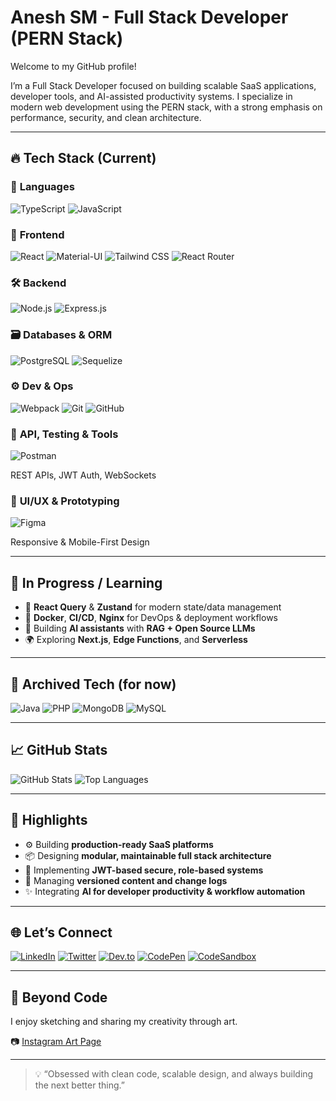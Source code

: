 # Anesh SM - Full Stack Developer (PERN Stack)

Welcome to my GitHub profile!

 I’m a Full Stack Developer focused on building scalable SaaS applications, developer tools, and AI-assisted productivity systems. I specialize in modern web development using the PERN stack, with a strong emphasis on performance, security, and clean architecture.

---

## 🔥 **Tech Stack (Current)**

### 🧠 **Languages**
![TypeScript](https://img.shields.io/badge/TypeScript-007ACC.svg?style=for-the-badge&logo=typescript&logoColor=white)
![JavaScript](https://img.shields.io/badge/JavaScript-F7DF1E.svg?style=for-the-badge&logo=javascript&logoColor=black)

### 🎨 **Frontend**
![React](https://img.shields.io/badge/React-20232A.svg?style=for-the-badge&logo=react&logoColor=61DAFB)
![Material-UI](https://img.shields.io/badge/Material--UI-0081CB.svg?style=for-the-badge&logo=mui&logoColor=white)
![Tailwind CSS](https://img.shields.io/badge/Tailwind_CSS-06B6D4.svg?style=for-the-badge&logo=tailwind-css&logoColor=white)
![React Router](https://img.shields.io/badge/React_Router-CA4245?style=for-the-badge&logo=react-router&logoColor=white)

### 🛠 **Backend**
![Node.js](https://img.shields.io/badge/Node.js-339933.svg?style=for-the-badge&logo=node.js&logoColor=white)
![Express.js](https://img.shields.io/badge/Express.js-404D59.svg?style=for-the-badge&logo=express&logoColor=white)

### 🗃️ **Databases & ORM**
![PostgreSQL](https://img.shields.io/badge/PostgreSQL-336791.svg?style=for-the-badge&logo=postgresql&logoColor=white)
![Sequelize](https://img.shields.io/badge/Sequelize-52B0E7.svg?style=for-the-badge&logo=sequelize&logoColor=white)

### ⚙️ **Dev & Ops**
![Webpack](https://img.shields.io/badge/Webpack-8DD6F9.svg?style=for-the-badge&logo=Webpack&logoColor=white)
![Git](https://img.shields.io/badge/Git-F05033.svg?style=for-the-badge&logo=git&logoColor=white)
![GitHub](https://img.shields.io/badge/GitHub-181717.svg?style=for-the-badge&logo=github&logoColor=white)

<!-- Planning to add -->
<!-- ![Docker](https://img.shields.io/badge/Docker-2496ED.svg?style=for-the-badge&logo=docker&logoColor=white) -->

### 🔌 **API, Testing & Tools**
![Postman](https://img.shields.io/badge/Postman-FF6C37.svg?style=for-the-badge&logo=postman&logoColor=white)

REST APIs, JWT Auth, WebSockets

### 🎨 **UI/UX & Prototyping**
![Figma](https://img.shields.io/badge/Figma-F24E1E.svg?style=for-the-badge&logo=figma&logoColor=white)

Responsive & Mobile-First Design

---

## 🧩 **In Progress / Learning**
- 🔁 **React Query** & **Zustand** for modern state/data management
- 🐳 **Docker**, **CI/CD**, **Nginx** for DevOps & deployment workflows
- 🧠 Building **AI assistants** with **RAG + Open Source LLMs**
- 🌍 Exploring **Next.js**, **Edge Functions**, and **Serverless**

---

## 🧱 **Archived Tech (for now)**

![Java](https://img.shields.io/badge/Java-007396.svg?style=for-the-badge&logo=java&logoColor=white)
![PHP](https://img.shields.io/badge/PHP-777BB4.svg?style=for-the-badge&logo=php&logoColor=white)
![MongoDB](https://img.shields.io/badge/MongoDB-4EA94B.svg?style=for-the-badge&logo=mongodb&logoColor=white)
![MySQL](https://img.shields.io/badge/MySQL-4479A1.svg?style=for-the-badge&logo=mysql&logoColor=white)


---

## 📈 **GitHub Stats**

![GitHub Stats](https://github-readme-stats.vercel.app/api?username=aneshsm&theme=dark&hide_border=true&show_icons=true)
![Top Languages](https://github-readme-stats.vercel.app/api/top-langs/?username=aneshsm&theme=dark&hide_border=true&layout=compact)

---

## 🚀 **Highlights**

- ⚙️ Building **production-ready SaaS platforms**
- 📦 Designing **modular, maintainable full stack architecture**
- 🔐 Implementing **JWT-based secure, role-based systems**
- 📘 Managing **versioned content and change logs**
- ✨ Integrating **AI for developer productivity & workflow automation**

---

## 🌐 **Let’s Connect**

[![LinkedIn](https://img.shields.io/badge/LinkedIn-0A66C2.svg?style=for-the-badge&logo=linkedin&logoColor=white)](https://linkedin.com/in/anesh-somanath-majalikar-13666b222)
[![Twitter](https://img.shields.io/badge/Twitter-1DA1F2.svg?style=for-the-badge&logo=twitter&logoColor=white)](https://twitter.com/anesh_sm)
[![Dev.to](https://img.shields.io/badge/Dev.to-0A0A0A.svg?style=for-the-badge&logo=dev.to&logoColor=white)](https://dev.to/aneshsm)
[![CodePen](https://img.shields.io/badge/CodePen-000000.svg?style=for-the-badge&logo=codepen&logoColor=white)](https://codepen.io/aneshsm)
[![CodeSandbox](https://img.shields.io/badge/CodeSandbox-00C7B7.svg?style=for-the-badge&logo=codesandbox&logoColor=white)](https://codesandbox.io/u/aneshsm)

---

## 🎨 **Beyond Code**

I enjoy sketching and sharing my creativity through art.

📷 [Instagram Art Page](https://www.instagram.com/arto.beginner)

---

> 💡 “Obsessed with clean code, scalable design, and always building the next better thing.”
